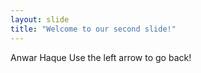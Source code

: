 ```yaml
---
layout: slide
title: "Welcome to our second slide!"
---
```

Anwar Haque
Use the left arrow to go back!
